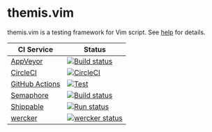 # themis.vim

themis.vim is a testing framework for Vim script.
See [help](doc/themis.txt) for details.

CI Service                       | Status
----------                       | ------
[AppVeyor][AppVeyor-home]        | [![Build status][AppVeyor-badge]][AppVeyor-result]
[CircleCI][CircleCI-home]        | [![CircleCI][CircleCI-badge]][CircleCI-result]
[GitHub Actions][gh-action-home] | [![Test][gh-action-badge]][gh-action-result]
[Semaphore][Semaphore-home]      | [![Build status][Semaphore-badge]][Semaphore-result]
[Shippable][Shippable-home]      | [![Run status][Shippable-badge]][Shippable-result]
[wercker][wercker-home]          | [![wercker status][wercker-badge]][wercker-result]

[AppVeyor-home]: https://ci.appveyor.com/
[AppVeyor-badge]: https://ci.appveyor.com/api/projects/status/hr4us4ogbir0177i/branch/master?svg=true "Build status"
[AppVeyor-result]: https://ci.appveyor.com/project/thinca/vim-themis/branch/master
[CircleCI-home]: https://circleci.com/
[CircleCI-badge]: https://circleci.com/gh/thinca/vim-themis/tree/master.svg?style=svg "CircleCI"
[CircleCI-result]: https://circleci.com/gh/thinca/vim-themis/tree/master
[gh-action-home]: https://github.com/features/actions
[gh-action-badge]: ./../../workflows/Test/badge.svg?branch=master "Test"
[gh-action-result]: ./../../actions?query=workflow%3ATest+branch%3Amaster
[Semaphore-home]: https://semaphoreci.com/
[Semaphore-badge]: https://thinca.semaphoreci.com/badges/vim-themis/branches/master.svg "Build status"
[Semaphore-result]: https://thinca.semaphoreci.com/projects/vim-themis
[Shippable-home]: https://app.shippable.com/
[Shippable-badge]: https://api.shippable.com/projects/54a186acd46935d5fbc11cfb/badge?branch=master "Run status"
[Shippable-result]: https://app.shippable.com/projects/54a186acd46935d5fbc11cfb
[wercker-home]: https://app.wercker.com/
[wercker-badge]: https://app.wercker.com/status/4c5cb9f41d67922a9bcb858a74ed5409/m/master "wercker status"
[wercker-result]: https://app.wercker.com/project/bykey/4c5cb9f41d67922a9bcb858a74ed5409
